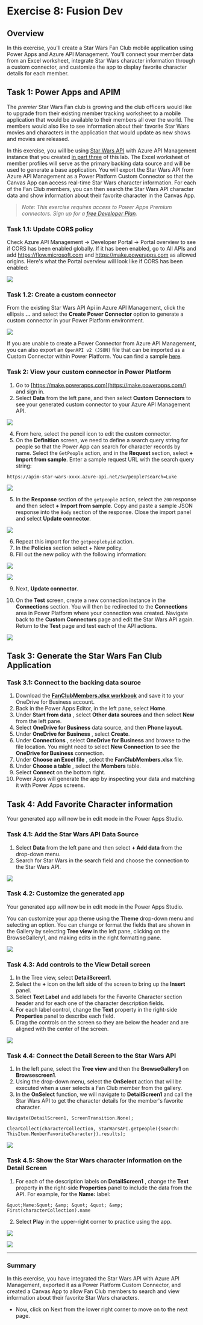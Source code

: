 # Exercise 8:  Fusion Dev
## Overview

In this exercise, you'll create a Star Wars Fan Club mobile application using Power Apps and Azure API Management. You'll connect your member data from an Excel worksheet, integrate Star Wars character information through a custom connector, and customize the app to display favorite character details for each member.

## Task 1: Power Apps and APIM

The *premier* Star Wars Fan club is growing and the club officers would like to upgrade from their existing member tracking worksheet to a mobile application that would be available to their members all over the world. The members would also like to see information about their favorite Star Wars movies and characters in the application that would update as new shows and movies are released.

In this exercise, you will be using [Star Wars API](https://swapi.dev/) with Azure API Management instance that you created [in part three](../3-adding-apis/adding-apis-3-1-from-scratch.md) of this lab. The Excel worksheet of member profiles will serve as the primary backing data source and will be used to generate a base application. You will export the Star Wars API from Azure API Management as a Power Platform Custom Connector so that the Canvas App can access real-time Star Wars character information. For each of the Fan Club members, you can then search the Star Wars API character data and show information about their favorite character in the Canvas App.

> *Note: This exercise requires access to Power Apps Premium connectors. Sign up for a [free Developer Plan](https://powerapps.microsoft.com/en-us/developerplan/).*

### Task 1.1: Update CORS policy

Check Azure API Management -> Developer Portal -> Portal overview to see if CORS has been enabled globally. If it has been enabled, go to All APIs and add https://flow.microsoft.com and https://make.powerapps.com as allowed origins. Here's what the Portal overview will look like if CORS has been enabled:

![](media/1.png)

### Task 1.2: Create a custom connector

From the existing Star Wars API Api in Azure API Management, click the ellipsis **...** and select the **Create Power Connector** option to generate a custom connector in your Power Platform environment.

![](media/2.png)

If you are unable to create a Power Connector from Azure API Management, you can also export an `OpenAPI v2 (JSON)` file that can be imported as a Custom Connector within Power Platform. You can find a sample [here](https://github.com/Azure/apim-lab/blob/main/apim-lab/9-fusion-dev/Star%20Wars%20API.swagger.json).

### Task 2: View your custom connector in Power Platform

1. Go to [https://make.powerapps.com](https://make.powerapps.com/) and sign in.
2. Select **Data** from the left pane, and then select **Custom Connectors** to see your generated custom connector to your Azure API Management API.

![](media/3.png)

4. From here, select the pencil icon to edit the custom connector.
5. On the **Definition** screen, we need to define a search query string for people so that the Power App can search for character records by name. Select the `GetPeople` action, and in the **Request** section, select **+ Import from sample**. Enter a sample request URL with the search query string:

`https://apim-star-wars-xxxx.azure-api.net/sw/people?search=Luke`

![](media/4.png)

5. In the **Response** section of the `getpeople` action, select the `200` response and then select **+ Import from sample**. Copy and paste a sample JSON response into the `Body` section of the response. Close the import panel and select **Update connector**. 

![](media/5.png)

6. Repeat this import for the `getpeoplebyid` action.
7. In the **Policies** section select + New policy.
8. Fill out the new policy with the following information:

![](media/6.png)

![](media/7.png)

9. Next, **Update connector**.

10. On the **Test** screen, create a new connection instance in the **Connections** section. You will then be redirected to the **Connections** area in Power Platform where your connection was created. Navigate back to the **Custom Connectors** page and edit the Star Wars API again. Return to the **Test** page and test each of the API actions.

![](media/8.png)

## **Task 3: Generate the Star Wars Fan Club Application**

### Task 3.1: Connect to the backing data source

1. Download the [**FanClubMembers.xlsx workbook**](../../assets/excel/FanClubMembers.xlsx) and save it to your OneDrive for Business account.
2. Back in the Power Apps Editor, in the left pane, select **Home**.
3. Under **Start from data** , select **Other data sources** and then select **New** from the left pane.
4. Select **OneDrive for Business** data source, and then **Phone layout**.
5. Under **OneDrive for Business** , select **Create**.
6. Under **Connections** , select **OneDrive for Business** and browse to the file location. You might need to select **New Connection** to see the **OneDrive for Business** connection.
7. Under **Choose an Excel file** , select the **FanClubMembers.xlsx** file.
8. Under **Choose a table** , select the **Members** table.
9. Select **Connect** on the bottom right.
10. Power Apps will generate the app by inspecting your data and matching it with Power Apps screens.

## **Task 4: Add Favorite Character information**

Your generated app will now be in edit mode in the Power Apps Studio.

### Task 4.1: Add the Star Wars API Data Source

1. Select **Data** from the left pane and then select **+ Add data** from the drop-down menu.
2. Search for Star Wars in the search field and choose the connection to the Star Wars API.

![](media/9.png)

### Task 4.2: Customize the generated app

Your generated app will now be in edit mode in the Power Apps Studio.

You can customize your app theme using the **Theme** drop-down menu and selecting an option. You can change or format the fields that are shown in the Gallery by selecting **Tree view** in the left pane, clicking on the BrowseGallery1, and making edits in the right formatting pane.

![](media/10.png)

### Task 4.3: Add controls to the View Detail screen

1. In the Tree view, select **DetailScreen1**.
1. Select the **+** icon on the left side of the screen to bring up the **Insert** panel.
2. Select **Text Label** and add labels for the Favorite Character section header and for each one of the character description fields.
3. For each label control, change the **Text** property in the right-side **Properties** panel to describe each field.
4. Drag the controls on the screen so they are below the header and are aligned with the center of the screen.

![](media/11.png)

### Task 4.4: Connect the Detail Screen to the Star Wars API

1. In the left pane, select the **Tree view** and then the **BrowseGallery1** on **Browsescreen1**.
2. Using the drop-down menu, select the **OnSelect** action that will be executed when a user selects a Fan Club member from the gallery.
3. In the **OnSelect** function, we will navigate to **DetailScreen1** and call the Star Wars API to get the character details for the member&#39;s favorite character.

```
Navigate(DetailScreen1, ScreenTransition.None);

ClearCollect(characterCollection, StarWarsAPI.getpeople({search: ThisItem.MemberFavoriteCharacter}).results);
```

![](media/12.png)

### Task 4.5: Show the Star Wars character information on the Detail Screen

1. For each of the description labels on **DetailScreen1** , change the **Text** property in the right-side **Properties** panel to include the data from the API. For example, for the **Name:** label: 
 
 `&quot;Name:&quot; &amp; &quot; &quot; &amp; First(characterCollection).name`

2. Select **Play** in the upper-right corner to practice using the app.

![](media/13.png)

![](media/14.png)

--- 

### Summary
In this exercise, you have integrated the Star Wars API with Azure API Management, exported it as a Power Platform Custom Connector, and created a Canvas App to allow Fan Club members to search and view information about their favorite Star Wars characters.

- Now, click on Next from the lower right corner to move on to the next page.
